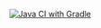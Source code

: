 [![Java CI with Gradle](https://github.com/munami2008223/AuthTest/actions/workflows/gradle.yml/badge.svg)](https://github.com/munami2008223/AuthTest/actions/workflows/gradle.yml)